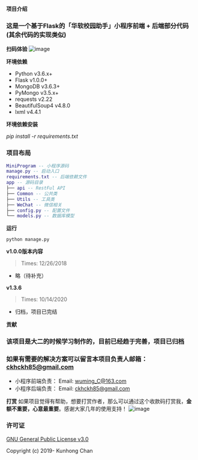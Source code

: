 **项目介绍**
### 这是一个基于Flask的「华软校园助手」小程序前端 + 后端部分代码(其余代码的实现类似)

**扫码体验**
![image](https://github.com/ckhckhm/SCSE_Asistant_Server/blob/master/images/gh_01c5bbcc78d2_344.jpg)


**环境依赖**
- Python          v3.6.x+
- Flask           v1.0.0+
- MongoDB         v3.6.3+
- PyMongo         v3.5.x+
- requests        v2.22
- BeautifulSoup4  v4.8.0
- lxml            v4.4.1

**环境依赖安装**

*pip install -r requirements.txt*

### 项目布局

``` lua
MiniProgram -- 小程序源码
manage.py -- 启动入口
requirements.txt -- 后端依赖文件
app -- 源码目录
├── api -- RestFul API
├── Common -- 公共类
├── Utils -- 工具类
├── WeChat -- 微信相关
├── config.py -- 配置文件
└── models.py -- 数据库模型

```

**运行**

```python manage.py```

**v1.0.0版本内容**
> Times: 12/26/2018
- 略（待补充）

**v1.3.6**
> Times: 10/14/2020
- 归档，项目已完结


**贡献**
### 该项目是大二的时候学习制作的，目前已经趋于完善，项目已归档
### 如果有需要的解决方案可以留言本项目负责人邮箱：ckhckh85@gmail.com
- 小程序前端负责： Email: wuming_C@163.com
- 小程序后端负责： Email: ckhckh85@gmail.com

**打赏**
如果项目觉得有帮助，想要打赏作者，那么可以通过这个收款码打赏我，**金额不重要，心意最重要**。感谢大家几年的使用支持！
![image](https://github.com/ckhckhm/SCSE_Asistant_Server/blob/master/images/0dfa9b18a202564729faebe6bcdec96190309dd3.png)


### 许可证
[GNU General Public License v3.0](https://github.com/ckhckhm/SCSE_Asistant_Server/blob/master/LICENSE)

Copyright (c) 2019- Kunhong Chan
